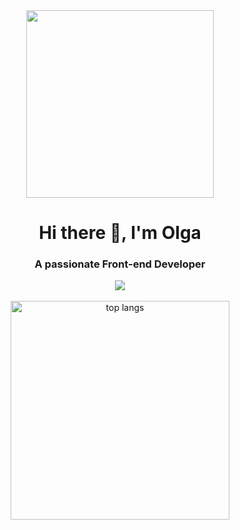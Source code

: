 
<div align="center">
  <img width="300" src="https://media.giphy.com/media/v1.Y2lkPTc5MGI3NjExZnh3NjQwbGpxMDN5NzloeDk3bWVtOXhieGxkOHl3Mm9vNmZza2tqZSZlcD12MV9pbnRlcm5hbF9naWZfYnlfaWQmY3Q9Zw/L1R1tvI9svkIWwpVYr/giphy.gif" />
</div>




<h1 align="center">Hi there 👋, I'm Olga</h1>
<h3 align="center">A passionate Front-end Developer</h3>


<!-- SKILLS -->

<div align="center">
    <img src="https://skillicons.dev/icons?i=html,css,sass,tailwind,javascript,typescript,angular,react,nodejs,vscode,git,figma" />
</div>

<br>


<!-- STATS -->

<div align='center'>
 <!--  <img width=390 src="https://github-readme-stats.vercel.app/api?username=OlgaTorok&count_private=true&show_icons=true&theme=react&rank_icon=github&border_radius=10" alt="readme stats" /> -->
 
  <img width=350 src="https://github-readme-stats.vercel.app/api/top-langs/?username=OlgaTorok&langs_count=8&show_icons=true&layout=compact&theme=react&border_radius=10&size_weight=0.5&count_weight=0.5" alt="top langs" />
</div>


